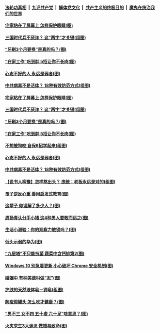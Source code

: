 ####  [法轮功真相](../../../../basic/blob/master/README.md?t=05020701) &nbsp;|&nbsp; [九评共产党](../../../../9ping.md/blob/master/README.md?t=05020701) &nbsp;|&nbsp; [解体党文化](../../../../jtdwh.md/blob/master/README.md?t=05020701)  &nbsp;|&nbsp; [共产主义的终极目的](../../../../gczydzjmd.md/blob/master/README.md?t=05020701) &nbsp;|&nbsp; [魔鬼在统治我们的世界](../../../../mgztzwmdsj.md/blob/master/README.md?t=05020701) 

#### [宅家粘在了屏幕上 怎样保护眼睛(图)](../pages/p8/931835.md?t=05020701) 

#### [三国时代兵不厌诈？ 这“两字”才关键(组图)](../pages/p8/931572.md?t=05020701) 

#### [“牙刷3个月要换”是真的吗？(图)](../pages/p8/931585.md?t=05020701) 

#### [“在家工作”吃到胖 5招让你不长肉(图)](../pages/p8/931736.md?t=05020701) 

#### [心态不好的人 永远是弱者(图)](../pages/p8/931482.md?t=05020701) 

#### [中共病毒不是活体？ 18种有效防范方式(组图)](../pages/p8/931463.md?t=05020701) 

#### [宅家粘在了屏幕上 怎样保护眼睛(图)](../pages/p8/931835.md?t=05020701) 

#### [三国时代兵不厌诈？ 这“两字”才关键(组图)](../pages/p8/931572.md?t=05020701) 

#### [“牙刷3个月要换”是真的吗？(图)](../pages/p8/931585.md?t=05020701) 

#### [“在家工作”吃到胖 5招让你不长肉(图)](../pages/p8/931736.md?t=05020701) 

#### [不想被狗咬 自保6招学起来(组图)](../pages/p8/931088.md?t=05020701) 

#### [心态不好的人 永远是弱者(图)](../pages/p8/931482.md?t=05020701) 

#### [中共病毒不是活体？ 18种有效防范方式(组图)](../pages/p8/931463.md?t=05020701) 

#### [【说书人柳豫】怎样熬出头？ 庞统：老板永远是对的(组图)](../pages/p8/931568.md?t=05020701) 

#### [孩子逆反心重 善用启发式教育(图)](../pages/p8/931555.md?t=05020701) 

#### [这辈子 你误解了多少人？(图)](../pages/p8/930851.md?t=05020701) 

#### [周扬青认分手小猪 这4种男人要敬而远之(图)](../pages/p8/931447.md?t=05020701) 

#### [生活小测验：你的观察力敏锐吗？(图)](../pages/p8/930796.md?t=05020701) 

#### [低头示弱的华为(图)](../pages/p8/931501.md?t=05020701) 

#### [“九层塔”不只能抗菌 蔬菜中含钙排第2(图)](../pages/p8/931208.md?t=05020701) 

#### [Windows 10 别急着更新 小心破坏 Chrome 安全机制(图)](../pages/p8/931306.md?t=05020701) 

#### [婚姻中 有种美德叫做“忍”(图)](../pages/p8/930621.md?t=05020701) 

#### [护肤的天然液体皂－钾皂(组图)](../pages/p8/931415.md?t=05020701) 

#### [防疫囤罐头 怎么吃才健康？(图)](../pages/p8/930853.md?t=05020701) 

#### [“男不三 女不四 五十虚 六十足”啥意思？(图)](../pages/p8/931402.md?t=05020701) 

#### [火灾求生3大迷思 做错易致命(图)](../pages/p8/931332.md?t=05020701) 

